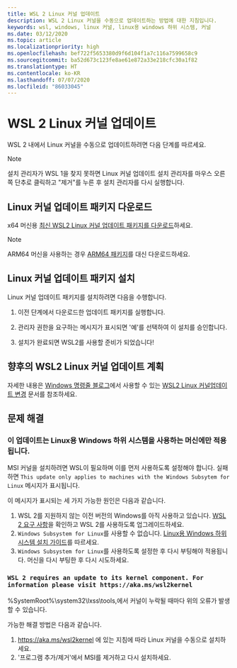 ```yaml
---
title: WSL 2 Linux 커널 업데이트
description: WSL 2 Linux 커널을 수동으로 업데이트하는 방법에 대한 지침입니다.
keywords: wsl, windows, linux 커널, linux용 windows 하위 시스템, 커널
ms.date: 03/12/2020
ms.topic: article
ms.localizationpriority: high
ms.openlocfilehash: bef722f5653380d9f6d104f1a7c116a7599658c9
ms.sourcegitcommit: ba52d673c123fe8ae61e872a33e218cfc30a1f82
ms.translationtype: HT
ms.contentlocale: ko-KR
ms.lasthandoff: 07/07/2020
ms.locfileid: "86033045"
---
```

# <a name="updating-the-wsl-2-linux-kernel"></a>WSL 2 Linux 커널 업데이트

WSL 2 내에서 Linux 커널을 수동으로 업데이트하려면 다음 단계를 따르세요.

> [!NOTE] 
> 설치 관리자가 WSL 1을 찾지 못하면 Linux 커널 업데이트 설치 관리자를 마우스 오른쪽 단추로 클릭하고 "제거"를 누른 후 설치 관리자를 다시 실행합니다.

## <a name="download-the-linux-kernel-update-package"></a>Linux 커널 업데이트 패키지 다운로드

x64 머신용 [최신 WSL2 Linux 커널 업데이트 패키지를 다운로드](https://wslstorestorage.blob.core.windows.net/wslblob/wsl_update_x64.msi)하세요.

> [!NOTE]
> ARM64 머신을 사용하는 경우 [ARM64 패키지](https://wslstorestorage.blob.core.windows.net/wslblob/wsl_update_arm64.msi)를 대신 다운로드하세요.

## <a name="install-the-linux-kernel-update-package"></a>Linux 커널 업데이트 패키지 설치

Linux 커널 업데이트 패키지를 설치하려면 다음을 수행합니다.

  1. 이전 단계에서 다운로드한 업데이트 패키지를 실행합니다.

  2. 관리자 권한을 요구하는 메시지가 표시되면 '예'를 선택하여 이 설치를 승인합니다.

  3. 설치가 완료되면 WSL2를 사용할 준비가 되었습니다!

## <a name="future-plans-for-updating-the-wsl2-linux-kernel"></a>향후의 WSL2 Linux 커널 업데이트 계획

자세한 내용은 [Windows 명령줄 블로그](https://aka.ms/cliblog)에서 사용할 수 있는 [WSL2 Linux 커널업데이트 변경](https://devblogs.microsoft.com/commandline/wsl2-will-be-generally-available-in-windows-10-version-2004) 문서를 참조하세요.

## <a name="troubleshooting"></a>문제 해결

### <a name="this-update-only-applies-to-machines-with-the-windows-subsystem-for-linux"></a>이 업데이트는 Linux용 Windows 하위 시스템을 사용하는 머신에만 적용됩니다.
MSI 커널을 설치하려면 WSL이 필요하며 이를 먼저 사용하도록 설정해야 합니다. 실패하면 `This update only applies to machines with the Windows Subsytem for Linux` 메시지가 표시됩니다. 

이 메시지가 표시되는 세 가지 가능한 원인은 다음과 같습니다.

1. WSL 2를 지원하지 않는 이전 버전의 Windows를 아직 사용하고 있습니다. [WSL 2 요구 사항](https://docs.microsoft.com/windows/wsl/install-win10#update-to-wsl-2)을 확인하고 WSL 2를 사용하도록 업그레이드하세요. 
2. `Windows Subsystem for Linux`를 사용할 수 없습니다. [Linux용 Windows 하위 시스템 설치 가이드](https://docs.microsoft.com/windows/wsl/install-win10)를 따르세요.
3. `Windows Subsystem for Linux`를 사용하도록 설정한 후 다시 부팅해야 적용됩니다. 머신을 다시 부팅한 후 다시 시도하세요.

### `WSL 2 requires an update to its kernel component. For information please visit https://aka.ms/wsl2kernel`

%SystemRoot%\system32\lxss\tools\,에서 커널이 누락될 때마다 위의 오류가 발생할 수 있습니다.

가능한 해결 방법은 다음과 같습니다.

1. https://aka.ms/wsl2kernel 에 있는 지침에 따라 Linux 커널을 수동으로 설치하세요.
2. '프로그램 추가/제거'에서 MSI를 제거하고 다시 설치하세요.
